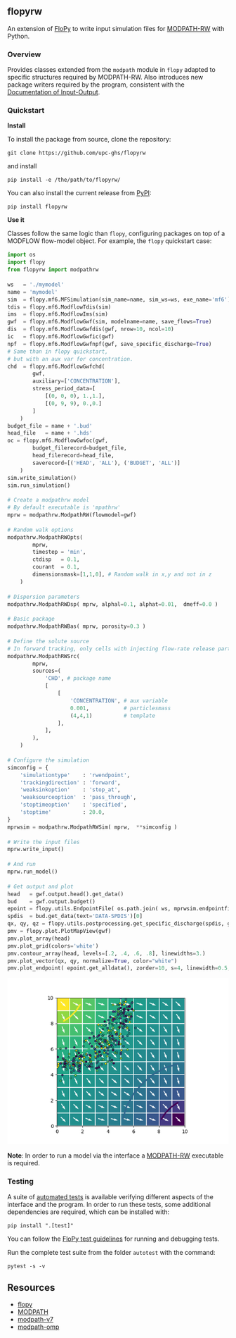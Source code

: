 ## flopyrw
An extension of [FloPy](https://github.com/modflowpy/flopy) to write input simulation files for [MODPATH-RW](https://gitub.com/upc-ghs/modpath-rw) with Python.

### Overview
Provides classes extended from the `modpath` module in `flopy` adapted to specific structures required by MODPATH-RW. Also introduces new package writers required by the program, consistent with the [Documentation of Input-Output](https://github.com/upc-ghs/modpath-rw/doc/modpath-rw_IO_v100_.pdf). 


### Quickstart
**Install**

To install the package from source, clone the repository:

```
git clone https://github.com/upc-ghs/flopyrw
```
and install 

```
pip install -e /the/path/to/flopyrw/
```

You can also install the current release from [PyPI](https://pypi.org/project/flopyrw/):

```
pip install flopyrw
```

**Use it**

Classes follow the same logic than `flopy`, configuring packages on top of a MODFLOW flow-model object. For example, the `flopy` quickstart case: 

```py
import os
import flopy
from flopyrw import modpathrw

ws   = './mymodel'
name = 'mymodel'
sim  = flopy.mf6.MFSimulation(sim_name=name, sim_ws=ws, exe_name='mf6')
tdis = flopy.mf6.ModflowTdis(sim)
ims  = flopy.mf6.ModflowIms(sim)
gwf  = flopy.mf6.ModflowGwf(sim, modelname=name, save_flows=True)
dis  = flopy.mf6.ModflowGwfdis(gwf, nrow=10, ncol=10)
ic   = flopy.mf6.ModflowGwfic(gwf)
npf  = flopy.mf6.ModflowGwfnpf(gwf, save_specific_discharge=True)
# Same than in flopy quickstart,
# but with an aux var for concentration.
chd  = flopy.mf6.ModflowGwfchd(
        gwf,
        auxiliary=['CONCENTRATION'],
        stress_period_data=[
            [(0, 0, 0), 1.,1.],
            [(0, 9, 9), 0.,0.]
        ]
    )
budget_file = name + '.bud'
head_file   = name + '.hds'
oc = flopy.mf6.ModflowGwfoc(gwf,
        budget_filerecord=budget_file,
        head_filerecord=head_file,
        saverecord=[('HEAD', 'ALL'), ('BUDGET', 'ALL')]
    )
sim.write_simulation()
sim.run_simulation()

# Create a modpathrw model
# By default executable is 'mpathrw'
mprw = modpathrw.ModpathRW(flowmodel=gwf)

# Random walk options
modpathrw.ModpathRWOpts(
        mprw,
        timestep = 'min',
        ctdisp   = 0.1,
        courant  = 0.1,
        dimensionsmask=[1,1,0], # Random walk in x,y and not in z
    )

# Dispersion parameters 
modpathrw.ModpathRWDsp( mprw, alphal=0.1, alphat=0.01,  dmeff=0.0 )

# Basic package
modpathrw.ModpathRWBas( mprw, porosity=0.3 )

# Define the solute source
# In forward tracking, only cells with injecting flow-rate release particles
modpathrw.ModpathRWSrc(
        mprw,
        sources=(
            'CHD', # package name
            [            
                [
                    'CONCENTRATION', # aux variable
                    0.001,           # particlesmass
                    (4,4,1)          # template
                ], 
            ],
        ),
    )

# Configure the simulation 
simconfig = {
    'simulationtype'    : 'rwendpoint', 
    'trackingdirection' : 'forward',
    'weaksinkoption'    : 'stop_at',
    'weaksourceoption'  : 'pass_through',
    'stoptimeoption'    : 'specified',
    'stoptime'          : 20.0,
}
mprwsim = modpathrw.ModpathRWSim( mprw,  **simconfig )

# Write the input files
mprw.write_input()

# And run 
mprw.run_model()

# Get output and plot
head   = gwf.output.head().get_data()
bud    = gwf.output.budget()
epoint = flopy.utils.EndpointFile( os.path.join( ws, mprwsim.endpointfilename ) ) 
spdis  = bud.get_data(text='DATA-SPDIS')[0]
qx, qy, qz = flopy.utils.postprocessing.get_specific_discharge(spdis, gwf)
pmv = flopy.plot.PlotMapView(gwf)
pmv.plot_array(head)
pmv.plot_grid(colors='white')
pmv.contour_array(head, levels=[.2, .4, .6, .8], linewidths=3.)
pmv.plot_vector(qx, qy, normalize=True, color="white")
pmv.plot_endpoint( epoint.get_alldata(), zorder=10, s=4, linewidth=0.5, edgecolor='k' )
```
<img src="img/quickstart.png" alt="plot" style="width:30;height:30">

**Note**: In order to run a model via the interface a [MODPATH-RW](https://gitub.com/upc-ghs/modpath-rw) executable is required. 


### Testing
A suite of [automated tests](autotest/) is available verifying different aspects of the interface and the program. In order to run these tests, some additional dependencies are required, which can be installed with:

```
pip install ".[test]"
```

You can follow the [FloPy test guidelines](https://github.com/modflowpy/flopy/blob/develop/DEVELOPER.md#running-tests) for running and debugging tests. 

Run the complete test suite from the folder ``autotest`` with the command:

```
pytest -s -v 
```

## Resources
* [flopy](https://github.com/modflowpy/flopy)
* [MODPATH](https://www.usgs.gov/software/modpath-particle-tracking-model-modflow)
* [modpath-v7](https://github.com/MODFLOW-USGS/modpath-v7)
* [modpath-omp](https://github.com/MARSoluT/modpath-omp)
